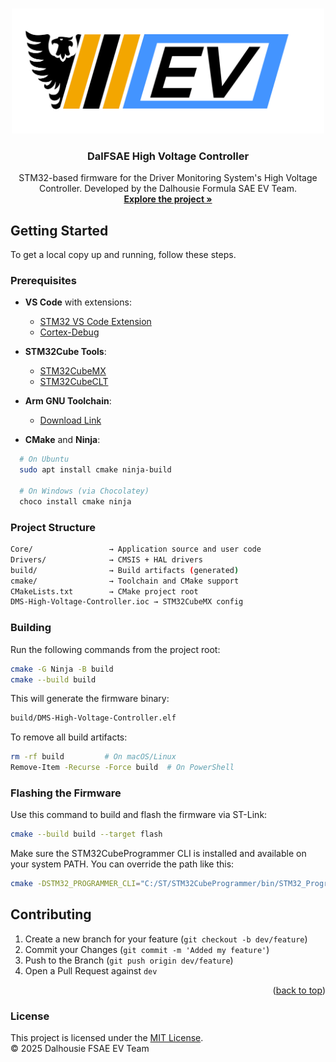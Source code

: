 <a name="readme-top"></a>


<!-- PROJECT LOGO -->
<br />
<div align="center">
  <a href="https://github.com/DalFSAE/high-voltage-controller">
    <img src="images/dms_logo.jpg" alt="Logo" width="500" height="200">
  </a>

<h3 align="center">DalFSAE High Voltage Controller</h3>
  <p align="center">
    STM32-based firmware for the Driver Monitoring System's High Voltage Controller.
    Developed by the Dalhousie Formula SAE EV Team.
    <br />
    <a href="https://github.com/DalFSAE/high-voltage-controller/"><strong>Explore the project »</strong></a>
    <br />
  </p>
</div>

<!-- GETTING STARTED -->
## Getting Started

To get a local copy up and running, follow these steps.

### Prerequisites

- **VS Code** with extensions:
  - [STM32 VS Code Extension](https://marketplace.visualstudio.com/items?itemName=stmicroelectronics.stm32-vscode-extension)
  - [Cortex-Debug](https://marketplace.visualstudio.com/items?itemName=marus25.cortex-debug)
  
- **STM32Cube Tools**:
  - [STM32CubeMX](https://www.st.com/en/development-tools/stm32cubemx.html)
  - [STM32CubeCLT](https://www.st.com/en/development-tools/stm32cubeclt.html)

- **Arm GNU Toolchain**:
  - [Download Link](https://developer.arm.com/downloads/-/arm-gnu-toolchain-downloads)

- **CMake** and **Ninja**:
```sh
  # On Ubuntu
  sudo apt install cmake ninja-build

  # On Windows (via Chocolatey)
  choco install cmake ninja
```

### Project Structure 

```sh
Core/                 → Application source and user code
Drivers/              → CMSIS + HAL drivers
build/                → Build artifacts (generated)
cmake/                → Toolchain and CMake support
CMakeLists.txt        → CMake project root
DMS-High-Voltage-Controller.ioc → STM32CubeMX config
```


### Building

Run the following commands from the project root: 
```sh 
cmake -G Ninja -B build
cmake --build build
```

This will generate the firmware binary:
```sh
build/DMS-High-Voltage-Controller.elf
```

To remove all build artifacts:
```sh
rm -rf build         # On macOS/Linux
Remove-Item -Recurse -Force build  # On PowerShell
```


### Flashing the Firmware

Use this command to build and flash the firmware via ST-Link:

```sh
cmake --build build --target flash
```
Make sure the STM32CubeProgrammer CLI is installed and available on your system PATH. You can override the path like this:
```sh
cmake -DSTM32_PROGRAMMER_CLI="C:/ST/STM32CubeProgrammer/bin/STM32_Programmer_CLI.exe" -B build
```


<!-- CONTRIBUTING -->
## Contributing

1. Create a new branch for your feature (`git checkout -b dev/feature`)
2. Commit your Changes (`git commit -m 'Added my feature'`)
3. Push to the Branch (`git push origin dev/feature`)
4. Open a Pull Request against `dev`

<p align="right">(<a href="#readme-top">back to top</a>)</p>


### License 

This project is licensed under the [MIT License](LICENSE).  
© 2025 Dalhousie FSAE EV Team